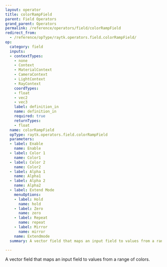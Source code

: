 ```yaml
---
layout: operator
title: colorRampField
parent: Field Operators
grand_parent: Operators
permalink: /reference/operators/field/colorRampField
redirect_from:
  - /reference/opType/raytk.operators.field.colorRampField/
op:
  category: field
  inputs:
  - contextTypes:
    - none
    - Context
    - MaterialContext
    - CameraContext
    - LightContext
    - RayContext
    coordTypes:
    - float
    - vec2
    - vec3
    label: definition_in
    name: definition_in
    required: true
    returnTypes:
    - float
  name: colorRampField
  opType: raytk.operators.field.colorRampField
  parameters:
  - label: Enable
    name: Enable
  - label: Color 1
    name: Color1
  - label: Color 2
    name: Color2
  - label: Alpha 1
    name: Alpha1
  - label: Alpha 2
    name: Alpha2
  - label: Extend Mode
    menuOptions:
    - label: Hold
      name: hold
    - label: Zero
      name: zero
    - label: Repeat
      name: repeat
    - label: Mirror
      name: mirror
    name: Extendmode
  summary: A vector field that maps an input field to values from a range of colors.

---
```



A vector field that maps an input field to values from a range of colors.
